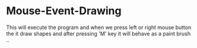 # Mouse-Event-Drawing
This will execute the program and when we press left or right mouse button the it draw shapes and after pressing 'M' key it will behave as a paint brush ..
